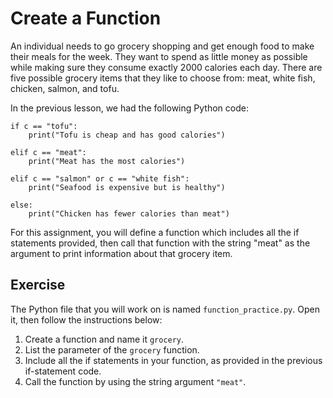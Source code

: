 # Create a Function
An individual needs to go grocery shopping and get enough food to make their meals for the week. They want to spend as little money as possible while making sure they consume exactly 2000 calories each day. There are five possible grocery items that they like to choose from: meat, white fish, chicken, salmon, and tofu. 

In the previous lesson, we had the following Python code:  

```
if c == "tofu":  
    print("Tofu is cheap and has good calories")
		
elif c == "meat":  
    print("Meat has the most calories")
		
elif c == "salmon" or c == "white fish":  
    print("Seafood is expensive but is healthy")
		
else:  
    print("Chicken has fewer calories than meat")
```

For this assignment, you will define a function which includes all the if statements provided, then call that function with the string "meat" as the argument to print information about that grocery item. 


## Exercise

The Python file that you will work on is named ``function_practice.py``.  Open it, then follow the instructions below:

1.	Create a function and name it ``grocery``.
2.	List the parameter of the ``grocery`` function.
3.	Include all the if statements in your function, as provided in the previous if-statement code.
4.	Call the function by using the string argument ``"meat"``.
